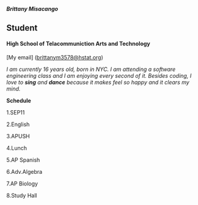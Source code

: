 _**Brittany Misacango**_

## Student

#### High School of Telacommuniction Arts and Technology

 [My email] (brittanym3578@hstat.org)   

_I am currently 16 years old, born in NYC. I am attending a software engineering class and I am enjoying every second of it. Besides coding, I love to **sing** and **dance** because it 
makes feel so happy and it clears my mind._     

**Schedule** 

1.SEP11

2.English

3.APUSH

4.Lunch

5.AP Spanish

6.Adv.Algebra

7.AP Biology

8.Study Hall 